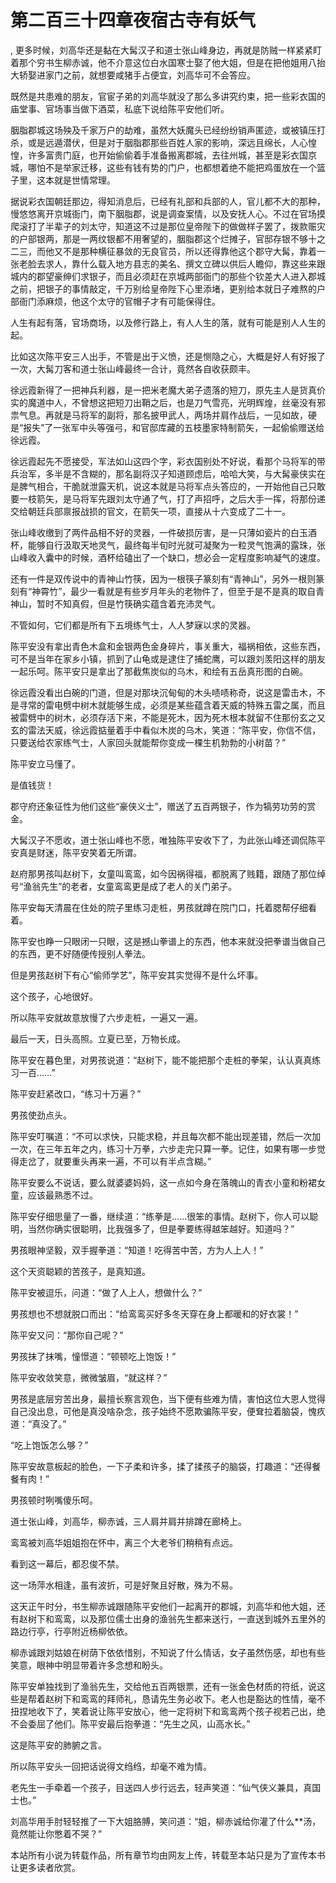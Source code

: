 # 第二百三十四章夜宿古寺有妖气
,  更多时候，刘高华还是黏在大髯汉子和道士张山峰身边，再就是防贼一样紧紧盯着那个穷书生柳赤诚，他不介意这位白水国寒士娶了他大姐，但是在把他姐用八抬大轿娶进家门之前，就想要咸猪手占便宜，刘高华可不会答应。
   既然是共患难的朋友，官宦子弟的刘高华就没了那么多讲究约束，把一些彩衣国的庙堂事、官场事当做下酒菜，私底下说给陈平安他们听。
   胭脂郡城这场殃及千家万户的劫难，虽然大妖魔头已经纷纷销声匿迹，或被镇压打杀，或是远遁潜伏，但是对于胭脂郡那些百姓人家的影响，深远且绵长，人心惶惶，许多富贵门庭，也开始偷偷着手准备搬离郡城，去往州城，甚至是彩衣国京城，哪怕不是举家迁移，这些有钱有势的门户，也都想着绝不能把鸡蛋放在一个篮子里，这本就是世情常理。
   据说彩衣国朝廷那边，得知消息后，已经有礼部和兵部的人，官儿都不大的那种，慢悠悠离开京城衙门，南下胭脂郡，说是调查案情，以及安抚人心。不过在官场摸爬滚打了半辈子的刘太守，知道这不过是那位皇帝陛下的做做样子罢了，拨款赈灾的户部银两，那是一两纹银都不用奢望的，胭脂郡这个烂摊子，官邸存银不够十之二三，而他又不是那种横征暴敛的无良官员，所以还得靠他这个郡守大髯，靠着一张老脸去求人，靠什么载入地方县志的美名、撰文立碑以供后人瞻仰，靠这些来跟城内的郡望豪绅们求银子，而且必须赶在京城两部衙门的那些个钦差大人进入郡城之前，把银子的事情敲定，千万别给皇帝陛下心里添堵，更别给本就日子难熬的户部衙门添麻烦，他这个太守的官帽子才有可能保得住。
   人生有起有落，官场商场，以及修行路上，有人人生的落，就有可能是别人人生的起。
   比如这次陈平安三人出手，不管是出于义愤，还是恻隐之心，大概是好人有好报了一次，大髯刀客和道士张山峰最终一合计，竟然各自收获颇丰。
   徐远霞新得了一把神兵利器，是一把米老魔大弟子遗落的短刀，原先主人是货真价实的魔道中人，不曾想这把短刀出鞘之后，也是刀气雪亮，光明辉煌，丝毫没有邪祟气息。再就是马将军的副将，那名披甲武人，两场并肩作战后，一见如故，硬是“报失”了一张军中头等强弓，和官邸库藏的五枝墨家特制箭矢，一起偷偷赠送给徐远霞。
   徐远霞起先不愿接受，军法如山这四个字，彩衣国别处不好说，看那个马将军的带兵治军，多半是不含糊的，那名副将汉子知道顾虑后，哈哈大笑，与大髯豪侠实在是脾气相合，干脆就泄露天机，说这本就是马将军点头答应的，一开始他自己只敢要一枝箭矢，是马将军先跟刘太守通了气，打了声招呼，之后大手一挥，将那份递交给朝廷兵部禀报战损的官文，在箭矢一项，直接从十六变成了二十一。
   张山峰收缴到了两件品相不好的灵器，一件破损厉害，是一只薄如瓷片的白玉酒杯，能够自行汲取天地灵气，最终每半旬时光就可凝聚为一粒灵气饱满的露珠，张山峰收入囊中的时候，酒杯给磕出了一个缺口，想必会一定程度影响凝气的速度。
   还有一件是双传说中的青神山竹筷，因为一根筷子篆刻有“青神山”，另外一根则篆刻有“神霄竹”，最少一看就是有些岁月年头的老物件了，但至于是不是真的取自青神山，暂时不知真假，但是竹筷确实蕴含着充沛灵气。
   不管如何，它们都是所有下五境练气士，人人梦寐以求的灵器。
   陈平安没有拿出青色木盒和金银两色金身碎片，事关重大，福祸相依，这些东西，可不是当年在家乡小镇，抓到了山龟或是逮住了捕蛇鹰，可以跟刘羡阳这样的朋友一起乐呵。陈平安只是拿出了那截焦炭似的乌木，和绘有五岳真形图的白碗。
   徐远霞没看出白碗的门道，但是对那块沉甸甸的木头啧啧称奇，说这是雷击木，不是寻常的雷电劈中树木就能够生成，必须是某些蕴含着天威的特殊五雷之属，而且被雷劈中的树木，必须存活下来，不能是死木，因为死木根本就留不住那份玄之又玄的雷法天威，徐远霞掂量着手中看似木炭的乌木，笑道：“陈平安，你信不信，只要送给农家练气士，人家回头就能帮你变成一棵生机勃勃的小树苗？”
   陈平安立马懂了。
   是值钱货！
   郡守府还象征性为他们这些“豪侠义士”，赠送了五百两银子，作为犒劳功劳的赏金。
   大髯汉子不愿收，道士张山峰也不愿，唯独陈平安收下了，为此张山峰还调侃陈平安真是财迷，陈平安笑着无所谓。
   赵府那男孩叫赵树下，女童叫鸾鸾，如今因祸得福，都脱离了贱籍，跟随了那位绰号“渔翁先生”的老者，女童鸾鸾更是成了老人的关门弟子。
   陈平安每天清晨在住处的院子里练习走桩，男孩就蹲在院门口，托着腮帮仔细看着。
   陈平安也睁一只眼闭一只眼，这是撼山拳谱上的东西，他本来就没把拳谱当做自己的东西，更不好随便传授别人拳法。
   但是男孩赵树下有心“偷师学艺”，陈平安其实觉得不是什么坏事。
   这个孩子，心地很好。
   所以陈平安就故意放慢了六步走桩，一遍又一遍。
   最后一天，日头高照。立夏已至，万物长成。
   陈平安在暮色里，对男孩说道：“赵树下，能不能把那个走桩的拳架，认认真真练习一百……”
   陈平安赶紧改口，“练习十万遍？”
   男孩使劲点头。
   陈平安叮嘱道：“不可以求快，只能求稳，并且每次都不能出现差错，然后一次加一次，在三年五年之内，练习十万拳，六步走完只算一拳。记住，如果有哪一步觉得走岔了，就要重头再来一遍，不可以有半点含糊。”
   陈平安要么不说话，要么就婆婆妈妈，这一点如今身在落魄山的青衣小童和粉裙女童，应该最熟悉不过。
   陈平安仔细思量了一番，继续道：“练拳是……很笨的事情。赵树下，你人可以聪明，当然你确实很聪明，比我强多了，但是拳要练得越笨越好。知道吗？”
   男孩眼神坚毅，双手握拳道：“知道！吃得苦中苦，方为人上人！”
   这个天资聪颖的苦孩子，是真知道。
   陈平安被逗乐，问道：“做了人上人，想做什么？”
   男孩想也不想就脱口而出：“给鸾鸾买好多冬天穿在身上都暖和的好衣裳！”
   陈平安又问：“那你自己呢？”
   男孩抹了抹嘴，憧憬道：“顿顿吃上饱饭！”
   陈平安收敛笑意，微微皱眉，“就这样？”
   男孩是底层穷苦出身，最擅长察言观色，当下便有些难为情，害怕这位大恩人觉得自己没出息，可他是真没啥杂念，孩子始终不愿欺骗陈平安，便耷拉着脑袋，愧疚道：“真没了。”
   “吃上饱饭怎么够？”
   陈平安故意板起的脸色，一下子柔和许多，揉了揉孩子的脑袋，打趣道：“还得餐餐有肉！”
   男孩顿时咧嘴傻乐呵。
   道士张山峰，刘高华，柳赤诚，三人肩并肩并排蹲在廊椅上。
   鸾鸾被刘高华姐姐抱在怀中，离三个大老爷们稍稍有点远。
   看到这一幕后，都忍俊不禁。
   这一场萍水相逢，虽有波折，可是好聚且好散，殊为不易。
   这天正午时分，书生柳赤诚跟随陈平安他们一起离开的郡城，刘高华和他大姐，还有赵树下和鸾鸾，以及那位儒士出身的渔翁先生都来送行，一直送到城外五里外的路边行亭，行亭附近杨柳依依。
   柳赤诚跟刘姑娘在树荫下依依惜别，不知说了什么情话，女子虽然伤感，却也有些笑意，眼神中明显带着许多念想和盼头。
   陈平安单独找到了渔翁先生，交给他五百两银票，还有一张金色材质的符纸，说这些是帮着赵树下和鸾鸾的拜师礼，恳请先生务必收下。老人也是豁达的性情，毫不扭捏地收下了，笑着说让陈平安放心，他一定将树下和鸾鸾两个孩子视若己出，绝不会委屈了他们。陈平安最后抱拳道：“先生之风，山高水长。”
   这是陈平安的肺腑之言。
   所以陈平安头一回把话说得文绉绉，却毫不难为情。
   老先生一手牵着一个孩子，目送四人步行远去，轻声笑道：“仙气侠义兼具，真国士也。”
   刘高华用手肘轻轻推了一下大姐胳膊，笑问道：“姐，柳赤诚给你灌了什么**汤，竟然能让你憋着不哭？”
  本站所有小说为转载作品，所有章节均由网友上传，转载至本站只是为了宣传本书让更多读者欣赏。